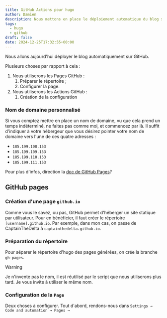 ```yaml
---
title: GitHub Actions pour hugo
author: Damien
description: Nous mettons en place le déploiement automatique du blog sur GitHub.
tags:
  - hugo
  - github
draft: false
date: 2024-12-25T17:32:55+00:00
---
```

Nous allons aujourd'hui déployer le blog automatiquement sur GitHub.

Plusieurs choses par rapport à cela : 
1. Nous utiliserons les Pages GitHub :
	1. Préparer le répertoire ;
	2. Configurer la page.
2. Nous utiliserons les Actions GitHub :
	1. Création de la configuration

### Nom de domaine personnalisé
Si vous comptez mettre en place un nom de domaine, vu que cela prend un temps indéterminé, ne faites pas comme moi, et commencez par là.
Il suffit d'indiquer à votre hébergeur que vous désirez pointer votre nom de domaine vers l'une de ces quatre adresses : 
* `185.199.108.153`
* `185.199.109.153`
* `185.199.110.153`
* `185.199.111.153`

Pour plus d'infos, direction la [doc de GitHub Pages](https://docs.github.com/fr/pages/configuring-a-custom-domain-for-your-github-pages-site)?
## GitHub pages
### Création d'une page `github.io`
Comme vous le savez, ou pas, GitHub permet d'héberger un site statique par utilisateur.
Pour en bénéficier, il faut créer le répertoire `[username].github.io`. 
Par exemple, dans mon cas, on passe de CaptainTheDelta à `captainthedelta.github.io`.
### Préparation du répertoire
Pour séparer le répertoire d'hugo des pages générées, on crée la branche `gh-pages`.

> [!warning]
> Je n'invente pas le nom, il est réutilisé par le script que nous utiliserons plus tard. Je vous invite à utiliser le même nom.

### Configuration de la `Page`
Deux choses à configurer. Tout d'abord, rendons-nous dans `Settings → Code and automation → Pages → `